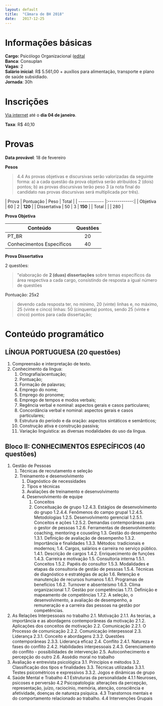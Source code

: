 ```yaml
---
layout: default
title:  "Câmara de BH 2018"
date:   2017-12-25
---
```


# Informações básicas

__Cargo:__ Psicólogo Organizacional ([edital](https://drive.google.com/file/d/0BycGqX1CJ8p5N0R2cUhHQXJ5NzQ)  
__Banca__: Consuplan    
__Vagas__: 2   
__Salário inicial__: R$ 5.561,00 + auxílios para alimentação, transporte e plano de saúde subsidiado.  
__Jornada__: 30h 

# Inscrições
[Via internet](https://www.cmbh.mg.gov.br/transparencia/concursos/2017) até o  __dia 04 de janeiro__.

__Taxa__: R$ 40,10

# Provas

__Data provável__: 18 de fevereiro

__Pesos__

> 4.4 As provas objetivas e discursivas serão valorizadas da seguinte forma:
> a) a cada questão da prova objetiva serão atribuídos 2 (dois) pontos;
> b) as provas discursivas terão peso 3 (a nota final do candidato nas provas discursivas será multiplicada por três).

| Prova | Pontuação | Peso | Total |
| ------------- |:-------------:| 
| Objetiva      | 60 | 2 | __120__ |
| Dissertativa | 50 | 3 | __150__ |
| Total | | | 280 | 

__Prova Objetiva__

| Conteúdo      | Questões      | 
| ------------- |:-------------:| 
| PT_BR         | 20 |
| Conhecimentos Específicos |40 | 

__Prova Dissertativa__

2 questões:
> "elaboração de __2 (duas) dissertações__ sobre temas específicos da área respectiva a cada cargo, consistindo de resposta a igual número de questões

Pontuação: 25x2
> devendo cada resposta ter, no mínimo, 20 (vinte) linhas e, no máximo, 25 (vinte e cinco) linhas: 50 (cinquenta) pontos, sendo 25 (vinte e cinco) pontos para cada dissertação;


# Conteúdo programático

##  LÍNGUA PORTUGUESA (20 questões)

1. Compreensão e interpretação de texto.
2. Conhecimento da língua:
    1. Ortografia/acentuação;
    2. Pontuação;
    3. Formação de palavras;
    4. Emprego do nome;
    5. Emprego do pronome;
    6. Emprego de tempos e modos verbais;
    7. Regência verbal e nominal: aspectos gerais e casos particulares;
    8. Concordância verbal e nominal: aspectos gerais e casos particulares;
    9. Estrutura do período e da oração: aspectos sintáticos e semânticos;
    10. Construção ativa e construção passiva;
    11. Variação linguística: as diversas modalidades do uso da língua.

## Bloco II: CONHECIMENTOS ESPECÍFICOS (40 questões)

1. Gestão de Pessoas
    1. Técnicas de recrutamento e seleção
    1. Treinamento e desenvolvimento
        1. Diagnóstico de necessidades
        1. Tipos e técnicas
        1. Avaliações de treinamento e desenvolvimento
        1. Desenvolvimento de equipe
            1. Conceitos
            1. Conceituação de grupo
            1.2.4.3. Estágios de desenvolvimento do grupo
            1.2.4.4. Fenômenos do campo grupal
            1.2.4.5. Metodologias
        1.2.5. Desenvolvimento gerencial
            1.2.5.1. Conceitos e ações
            1.2.5.2. Demandas contemporâneas para o gestor de pessoas
        1.2.6. Ferramentas de desenvolvimento: coaching, mentoring e couseling
    1.3. Gestão do desempenho
        1.3.1. Definição de avaliação de desempenho
        1.3.2. Importância e finalidades
        1.3.3. Métodos: tradicionais e modernos;
    1.4. Cargos, salários e carreira no serviço público.
        1.4.1. Descrição de cargos
        1.4.2. Enriquecimento de funções
        1.4.3. Carreira e motivação
    1.5. Consultoria interna
        1.5.1. Conceitos
        1.5.2. Papéis do consultor
        1.5.3. Modalidades e etapas da consultoria de gestão de pessoas
        1.5.4. Técnicas de diagnóstico e estratégias de ação
    1.6. Retenção e manutenção de recursos humanos
        1.6.1. Programas de benefícios
        1.6.2. Turnover e absenteísmo
        1.6.3. Clima organizacional
    1.7. Gestão por competências
        1.7.1. Definição e mapeamento de competências
        1.7.2. A seleção, o desenvolvimento, a avaliação de desempenho, a remuneração e a carreira das pessoas na gestão por competências.
2. As Relações Interpessoais no trabalho
    2.1. Motivação
        2.1.1. As teorias, a importância e as abordagens contemporâneas da motivação
        2.1.2. Aplicações dos conceitos de motivação
    2.2. Comunicação
        2.2.1. O Processo de comunicação
        2.2.2. Comunicação interpessoal
    2.3. Liderança
        2.3.1. Conceito e abordagens
        2.3.2. Questões contemporâneas
        2.3.3. Liderança eficaz
    2.4. Conflito
        2.4.1. Natureza e fases do conflito
        2.4.2. Habilidades interpessoais
        2.4.3. Gerenciamento do conflito - possibilidades de intervenção
    2.5. Autoconhecimento e percepção do outro
    2.6. Assédio moral no trabalho
3. Avaliação e entrevista psicológica
    3.1. Princípios e métodos
    3.2. Classificação dos tipos e finalidades
    3.3. Técnicas utilizadas
        3.3.1. Testes psicométricos e expressivos
        3.3.2. Jogos e dinâmicas de grupo
4. Saúde Mental e Trabalho
    4.1 Estruturas da personalidade
        4.1.1 Neuroses, psicoses e perversão
    4.2 Psicopatologia: alterações da percepção, representação, juízo, raciocínio, memória, atenção, consciência e
    afetividade, doenças de natureza psíquica.
    4.3 Transtornos mentais e do comportamento relacionado ao trabalho.
    4.4 Intervenções Grupais